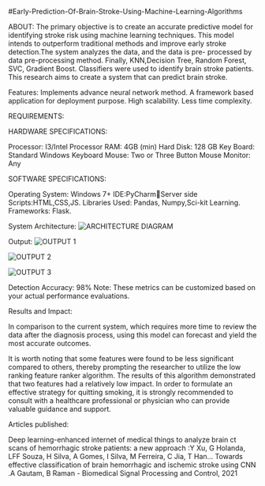 #Early-Prediction-Of-Brain-Stroke-Using-Machine-Learning-Algorithms


ABOUT:
The primary objective is to create an accurate predictive model for identifying stroke risk using machine learning techniques. This model intends to outperform traditional methods and improve early stroke detection.The system analyzes the data, and the data is pre- processed by data pre-processing method. Finally, KNN,Decision Tree, Random Forest,  SVC, Gradient Boost. Classifiers were used to identify brain stroke patients. This research aims to create a system that can predict brain stroke.


Features:
Implements advance neural network method.
A framework based application for deployment purpose.
High scalability.
Less time complexity.

REQUIREMENTS:

HARDWARE SPECIFICATIONS:

Processor: I3/Intel
Processor RAM: 4GB (min)
Hard Disk: 128 GB
Key Board: Standard Windows Keyboard
Mouse: Two or Three Button Mouse
Monitor: Any

SOFTWARE SPECIFICATIONS:

Operating System: Windows 7+
IDE:PyCharmServer side Scripts:HTML,CSS,JS.
Libraries Used: Pandas, Numpy,Sci-kit Learning.
Frameworks: Flask.

System Architecture:
![ARCHITECTURE DIAGRAM](https://github.com/mon1973/Early-Prediction-Of-Brain-Stroke-Using-Machine-Learning-Algorithms/assets/99952167/141e6d47-744d-4f12-a07f-e28cfe13319a)

Output:
![OUTPUT 1](https://github.com/mon1973/Early-Prediction-Of-Brain-Stroke-Using-Machine-Learning-Algorithms/assets/99952167/88864193-0b42-484f-a0bf-a423900e76a4)

![OUTPUT 2](https://github.com/mon1973/Early-Prediction-Of-Brain-Stroke-Using-Machine-Learning-Algorithms/assets/99952167/9d8a7175-5b80-45e5-b7b1-f43ccf65de97)

![OUTPUT 3](https://github.com/mon1973/Early-Prediction-Of-Brain-Stroke-Using-Machine-Learning-Algorithms/assets/99952167/f700c39f-3219-4d19-8a25-625d8532d758)

Detection Accuracy: 98%  Note: These metrics can be customized based on your actual performance evaluations.

Results and Impact:

In comparison to the current system, which requires more time to review the data after the diagnosis process, using this model can forecast and yield the most accurate outcomes.

It is worth noting that some features were found to be less significant compared to others, thereby prompting the researcher to utilize the low ranking feature ranker algorithm. The results of this algorithm demonstrated that two features had a relatively low impact. In order to formulate an effective strategy for quitting smoking, it is strongly recommended to consult with a healthcare professional or physician who can provide valuable guidance and support.

Articles published:

Deep learning-enhanced internet of medical things to analyze brain ct scans of hemorrhagic stroke patients: a new approach :Y Xu, G Holanda, LFF Souza, H Silva, A Gomes, I Silva, M Ferreira, C Jia, T Han…
Towards effective classification of brain hemorrhagic and ischemic stroke using CNN .A  Gautam, B Raman - Biomedical Signal Processing and Control, 2021






